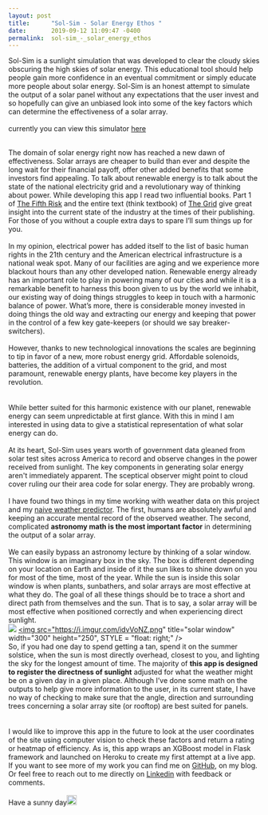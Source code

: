 ```yaml
---
layout: post
title:      "Sol-Sim - Solar Energy Ethos "
date:       2019-09-12 11:09:47 -0400
permalink:  sol-sim_-_solar_energy_ethos
---
```




Sol-Sim is a sunlight simulation that was developed to clear the cloudy skies obscuring the high skies of solar energy.   This educational tool should help people  gain more confidence in an eventual commitment or simply educate more  people about solar energy. Sol-Sim is an honest attempt to simulate the output of a solar panel without any expectations that the user invest and so hopefully can give an unbiased look into some of the key factors which can determine the effectiveness of a solar array.
<br>
<br>
currently you can view this simulator [here ](https://sol-sim1.herokuapp.com/)
<br>
<br>

The domain of solar energy right now has reached a new dawn of effectiveness.  Solar arrays are cheaper to build than ever and despite the long wait for their financial payoff, offer other added benefits that some investors find appealing.  To talk about renewable energy is to talk about the state of the national electricity grid and a revolutionary way of thinking about power.  While developing this app I read two influential books.  Part 1 of [The Fifth Risk](https://www.goodreads.com/book/show/40109421-the-fifth-risk) and the entire text (think textbook) of [The Grid](https://www.goodreads.com/book/show/26073005-the-grid) give great insight into the current state of the industry at the times of their publishing.  For those of you without a couple extra days to spare I’ll sum things up for you.
<br>
<br>
In my opinion, electrical power has added itself to the list of basic human rights in the 21th century and the American electrical infrastructure is a national weak spot.  Many of our facilities are aging and we experience more blackout hours than any other developed nation.  Renewable energy already has an important role to play in powering many of our cities and while it is a remarkable benefit to harness this boon given to us by the world we inhabit, our existing way of doing things struggles to keep in touch with a harmonic balance of power.  What’s more, there is considerable money invested in doing things the old way and extracting our energy and keeping that power in the control of a few key gate-keepers (or should we say breaker-switchers).
<br>
<br>
However, thanks to new technological innovations the scales are beginning to tip in favor of a new, more robust energy grid.  Affordable solenoids, batteries, the addition of a virtual component to the grid, and most paramount, renewable energy plants, have become key players in the revolution.    
<br>
<br>
While better suited for this harmonic existence with our planet, renewable energy can seem unpredictable at first glance.  With this in mind I am interested in using data to give a statistical representation of what solar energy can do.
<br>
<br>
At its heart, Sol-Sim uses years worth of government data gleaned from solar test sites across America to record and observe changes in the power received from sunlight.  The key components in generating solar energy aren't immediately apparent.  The sceptical observer might point to cloud cover ruling our their area code for solar energy.  They are probably wrong.
<br>
<br>
I have found two things in my time working with weather data on this project and my [naive weather predictor](https://markehler.github.io/).  The first, humans are absolutely awful and keeping an accurate mental record of the observed weather. The second, complicated **astronomy math is the most important factor** in determining the output of a solar array.
<br>
<br>
  We can easily bypass an astronomy lecture by thinking of a solar window.  This window is an imaginary box in the sky.  The box is different depending on your location on Earth and inside of it the sun likes to shine down on you for most of the time, most of the year.  While the sun is inside this solar window is when plants, sunbathers, and solar arrays are most effective at what they do.  The goal of all these things should be to trace a short and direct path from themselves and the sun.  That is to say, a solar array will be most effective when positioned correctly and when experiencing direct sunlight.<br>
![](http://)
<a href="https://imgur.com/idvVoNZ"><img src="https://i.imgur.com/idvVoNZ.png" title="solar window" width="300" height="250", STYLE = "float: right;" /></a>
<br>
  So, if you had one day to spend getting a tan, spend it on the summer solstice, when the sun is most directly overhead, closest to you, and lighting the sky for the longest amount of time.  The majority of **this app is designed to register the directness of sunlight** adjusted for what the weather might be on a given day in a given place.  Although I’ve done some math on the outputs to help give more information to the user, in its current state, I have no way of checking to make sure that the angle, direction and surrounding trees concerning a solar array site (or rooftop) are best suited for panels.
<br>
<br>
<br>
  I would like to improve this app in the future to look at the user coordinates of the site using computer vision to check these factors and return a rating or heatmap of efficiency.  As is, this app wraps an XGBoost model in Flask framework and launched on Heroku to create my first attempt at a live app.  If you want to see more of my work you can find me on [GitHub](https://github.com/MarkEhler), on my blog.  Or feel free to reach out to me directly on [Linkedin](https://www.linkedin.com/in/mark-ehler-85052548/) with feedback or comments.
<br>
<br>
Have a sunny day<img src="https://pic.sopili.net/pub/emoji/twitter/2/72x72/1f31e.png" width=20 height=20>






